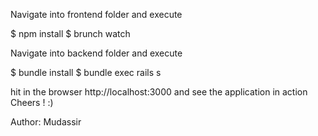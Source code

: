 Navigate into frontend folder and execute

  $ npm install
  $ brunch watch

Navigate into backend folder and execute

  $ bundle install
  $ bundle exec rails s

hit in the browser http://localhost:3000 and see the application in action Cheers ! :)

Author: Mudassir
